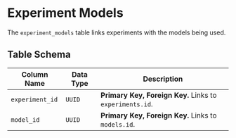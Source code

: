 # Experiment Models

The `experiment_models` table links experiments with the models being used.

## Table Schema

| Column Name     | Data Type | Description                                             |
| --------------- | --------- | ------------------------------------------------------- |
| `experiment_id` | `UUID`    | **Primary Key, Foreign Key.** Links to `experiments.id`. |
| `model_id`      | `UUID`    | **Primary Key, Foreign Key.** Links to `models.id`.      |
